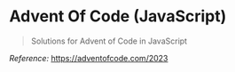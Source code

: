 # Advent Of Code (JavaScript)

> Solutions for Advent of Code in JavaScript

*Reference:* https://adventofcode.com/2023

